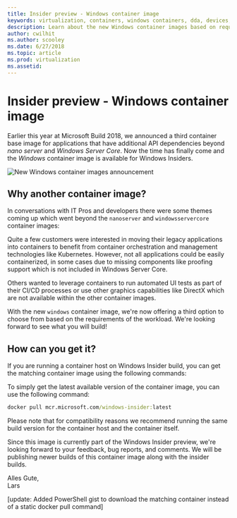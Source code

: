 ```yaml
---
title: Insider preview - Windows container image
keywords: virtualization, containers, windows containers, dda, devices, blog
description: Learn about the new Windows container images based on requirements workloads and how to get the new feature.
author: cwilhit
ms.author: scooley 
ms.date: 6/27/2018
ms.topic: article
ms.prod: virtualization
ms.assetid: 
---
```


# Insider preview - Windows container image

Earlier this year at Microsoft Build 2018, we announced a third container base image for applications that have additional API dependencies beyond _nano server_ and _Windows Server Core_. Now the time has finally come and the _Windows_ container image is available for Windows Insiders.

![New Windows container images announcement](https://msdnshared.blob.core.windows.net/media/2018/06/windowscontainerbuild2018.png)

## Why another container image?

In conversations with IT Pros and developers there were some themes coming up which went beyond the `nanoserver` and `windowsservercore` container images:

Quite a few customers were interested in moving their legacy applications into containers to benefit from container orchestration and management technologies like Kubernetes. However, not all applications could be easily containerized, in some cases due to missing components like proofing support which is not included in Windows Server Core.

Others wanted to leverage containers to run automated UI tests as part of their CI/CD processes or use other graphics capabilities like DirectX which are not available within the other container images.

With the new `windows` container image, we're now offering a third option to choose from based on the requirements of the workload. We're looking forward to see what you will build!

## How can you get it?

If you are running a container host on Windows Insider build, you can get the matching container image using the following commands:

To simply get the latest available version of the container image, you can use the following command:

``` cmd
docker pull mcr.microsoft.com/windows-insider:latest
```

Please note that for compatibility reasons we recommend running the same build version for the container host and the container itself.

Since this image is currently part of the Windows Insider preview, we're looking forward to your feedback, bug reports, and comments. We will be publishing newer builds of this container image along with the insider builds.

Alles Gute,  
Lars 

[update: Added PowerShell gist to download the matching container instead of a static docker pull command]
